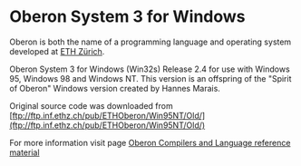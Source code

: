 # Oberon System 3 for Windows

Oberon is both the name of a programming language and operating system 
developed at [ETH Zürich](https://www.ethz.ch/en.html).

Oberon System 3 for Windows (Win32s) Release 2.4 for use with Windows 95, Windows 98 and Windows NT. This version is an offspring of the "Spirit of Oberon" Windows version created by Hannes Marais.


Original source code was downloaded from [ftp://ftp.inf.ethz.ch/pub/ETHOberon/Win95NT/Old/](ftp://ftp.inf.ethz.ch/pub/ETHOberon/Win95NT/Old/)

For more information visit page [Oberon Compilers and Language reference material](http://www.oberon.ethz.ch/archives/languagearchive/compilers_new)
